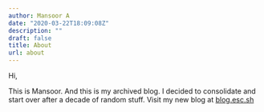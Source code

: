 ```yaml
---
author: Mansoor A
date: "2020-03-22T18:09:08Z"
description: ""
draft: false
title: About
url: about
---
```


Hi, 

This is Mansoor. And this is my archived blog. I decided to consolidate and start over after a decade of
random stuff. Visit my new blog at [blog.esc.sh](blog.esc.sh)